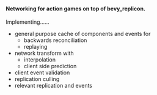 #### Networking for action games on top of bevy_replicon.  
Implementing......
- general purpose cache of components and events for
    - backwards reconciliation
    - replaying
- network transform with
    - interpolation
    - client side prediction
- client event validation
- replication culling
- relevant replication and events
